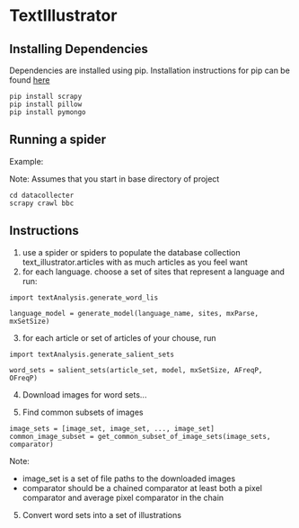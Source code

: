 # TextIllustrator
## Installing Dependencies
Dependencies are installed using pip. Installation instructions for pip can be found [here](https://pip.readthedocs.org/en/stable/installing)
```
pip install scrapy
pip install pillow
pip install pymongo
```

## Running a spider
Example:

Note: Assumes that you start in base directory of project
```
cd datacollecter
scrapy crawl bbc
```

## Instructions
1) use a spider or spiders to populate the database collection text_illustrator.articles with as much articles as you feel want
2) for each language. choose a set of sites that represent a language and run:
```
import textAnalysis.generate_word_lis

language_model = generate_model(language_name, sites, mxParse, mxSetSize)
```
3) for each article or set of articles of your chouse, run
```
import textAnalysis.generate_salient_sets

word_sets = salient_sets(article_set, model, mxSetSize, AFreqP, OFreqP)
```
4) Download images for word sets...

5) Find common subsets of images
```
image_sets = [image_set, image_set, ..., image_set]
common_image_subset = get_common_subset_of_image_sets(image_sets, comparator)
````
Note: 
* image_set is a set of file paths to the downloaded images
* comparator should be a chained comparator at least both a pixel comparator and average pixel comparator in the chain


5) Convert word sets into a set of illustrations
